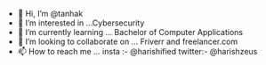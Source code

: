 - 👋 Hi, I’m @tanhak
- 👀 I’m interested in ...Cybersecurity
- 🌱 I’m currently learning ... Bachelor of Computer Applications
- 💞️ I’m looking to collaborate on ... Friverr and freelancer.com
- 📫 How to reach me ... insta :- @harishified twitter:- @harishzeus  

<!---
tanhak/tanhak is a ✨ special ✨ repository because its `README.md` (this file) appears on your GitHub profile.
You can click the Preview link to take a look at your changes.
--->
